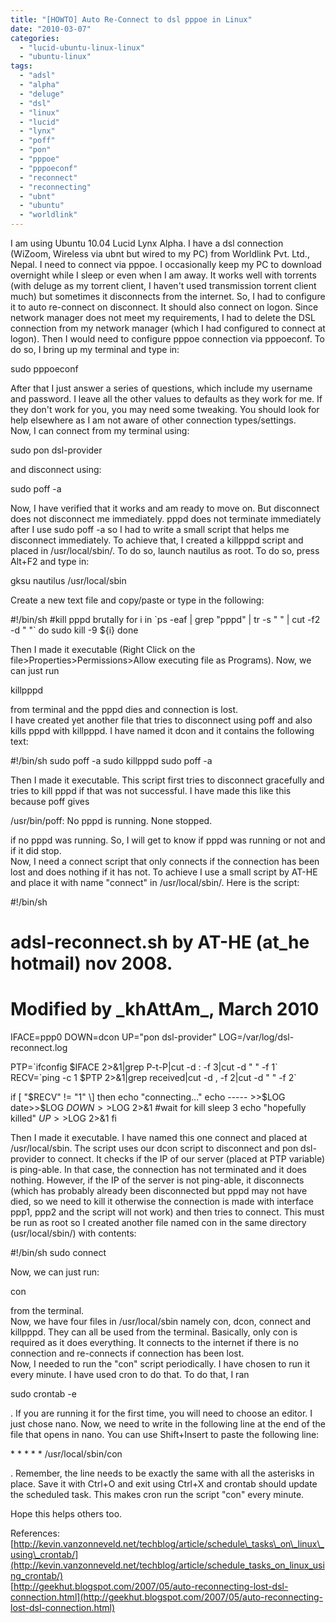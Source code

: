 ```yaml
---
title: "[HOWTO] Auto Re-Connect to dsl pppoe in Linux"
date: "2010-03-07"
categories: 
  - "lucid-ubuntu-linux-linux"
  - "ubuntu-linux"
tags: 
  - "adsl"
  - "alpha"
  - "deluge"
  - "dsl"
  - "linux"
  - "lucid"
  - "lynx"
  - "poff"
  - "pon"
  - "pppoe"
  - "pppoeconf"
  - "reconnect"
  - "reconnecting"
  - "ubnt"
  - "ubuntu"
  - "worldlink"
---
```


I am using Ubuntu 10.04 Lucid Lynx Alpha. I have a dsl connection (WiZoom, Wireless via ubnt but wired to my PC) from Worldlink Pvt. Ltd., Nepal. I need to connect via pppoe. I occasionally keep my PC to download overnight while I sleep or even when I am away. It works well with torrents (with deluge as my torrent client, I haven't used transmission torrent client much) but sometimes it disconnects from the internet. So, I had to configure it to auto re-connect on disconnect. It should also connect on logon. Since network manager does not meet my requirements, I had to delete the DSL connection from my network manager (which I had configured to connect at logon). Then I would need to configure pppoe connection via pppoeconf. To do so, I bring up my terminal and type in:

sudo pppoeconf

After that I just answer a series of questions, which include my username and password. I leave all the other values to defaults as they work for me. If they don't work for you, you may need some tweaking. You should look for help elsewhere as I am not aware of other connection types/settings.  
Now, I can connect from my terminal using:

sudo pon dsl-provider

and disconnect using:

sudo poff -a

Now, I have verified that it works and am ready to move on. But disconnect does not disconnect me immediately. pppd does not terminate immediately after I use sudo poff -a so I had to write a small script that helps me disconnect immediately. To achieve that, I created a killpppd script and placed in /usr/local/sbin/. To do so, launch nautilus as root. To do so, press Alt+F2 and type in:

gksu nautilus /usr/local/sbin

Create a new text file and copy/paste or type in the following:

#!/bin/sh
#kill pppd brutally
for i in \`ps -eaf | grep "pppd" | tr -s " " | cut -f2 -d " "\`
do
sudo kill -9 ${i}
done

Then I made it executable (Right Click on the file>Properties>Permissions>Allow executing file as Programs). Now, we can just run

killpppd

from terminal and the pppd dies and connection is lost.  
I have created yet another file that tries to disconnect using poff and also kills pppd with killpppd. I have named it dcon and it contains the following text:

#!/bin/sh
sudo poff -a
sudo killpppd
sudo poff -a

Then I made it executable. This script first tries to disconnect gracefully and tries to kill pppd if that was not successful. I have made this like this because poff gives

/usr/bin/poff: No pppd is running.  None stopped.

if no pppd was running. So, I will get to know if pppd was running or not and if it did stop.  
Now, I need a connect script that only connects if the connection has been lost and does nothing if it has not. To achieve I use a small script by AT-HE and place it with name "connect" in /usr/local/sbin/. Here is the script:

#!/bin/sh
# adsl-reconnect.sh by AT-HE (at\_he hotmail) nov 2008. 
# Modified by \_khAttAm\_, March 2010

IFACE=ppp0
DOWN=dcon
UP="pon dsl-provider"
LOG=/var/log/dsl-reconnect.log

PTP=\`ifconfig $IFACE 2>&1|grep P-t-P|cut -d : -f 3|cut -d " " -f 1\`
RECV=\`ping -c 1 $PTP 2>&1|grep received|cut -d , -f 2|cut -d " " -f 2\`

if \[ "$RECV" != "1" \]
then
echo "connecting..."
echo ----- >>$LOG
date>>$LOG
$DOWN >>$LOG 2>&1
#wait for kill
sleep 3
echo "hopefully killed"
$UP >>$LOG 2>&1
fi

Then I made it executable. I have named this one connect and placed at /usr/local/sbin. The script uses our dcon script to disconnect and pon dsl-provider to connect. It checks if the IP of our server (placed at PTP variable) is ping-able. In that case, the connection has not terminated and it does nothing. However, if the IP of the server is not ping-able, it disconnects (which has probably already been disconnected but pppd may not have died, so we need to kill it otherwise the connection is made with interface ppp1, ppp2 and the script will not work) and then tries to connect. This must be run as root so I created another file named con in the same directory (usr/local/sbin/) with contents:

#!/bin/sh
sudo connect

Now, we can just run:

con

from the terminal.  
Now, we have four files in /usr/local/sbin namely con, dcon, connect and killpppd. They can all be used from the terminal. Basically, only con is required as it does everything. It connects to the internet if there is no connection and re-connects if connection has been lost.  
Now, I needed to run the "con" script periodically. I have chosen to run it every minute. I have used cron to do that. To do that, I ran

sudo crontab -e

. If you are running it for the first time, you will need to choose an editor. I just chose nano. Now, we need to write in the following line at the end of the file that opens in nano. You can use Shift+Insert to paste the following line:

\* \* \* \* \* /usr/local/sbin/con

. Remember, the line needs to be exactly the same with all the asterisks in place. Save it with Ctrl+O and exit using Ctrl+X and crontab should update the scheduled task. This makes cron run the script "con" every minute.

Hope this helps others too.

References:  
[http://kevin.vanzonneveld.net/techblog/article/schedule\_tasks\_on\_linux\_using\_crontab/](http://kevin.vanzonneveld.net/techblog/article/schedule_tasks_on_linux_using_crontab/)  
[http://geekhut.blogspot.com/2007/05/auto-reconnecting-lost-dsl-connection.html](http://geekhut.blogspot.com/2007/05/auto-reconnecting-lost-dsl-connection.html)
